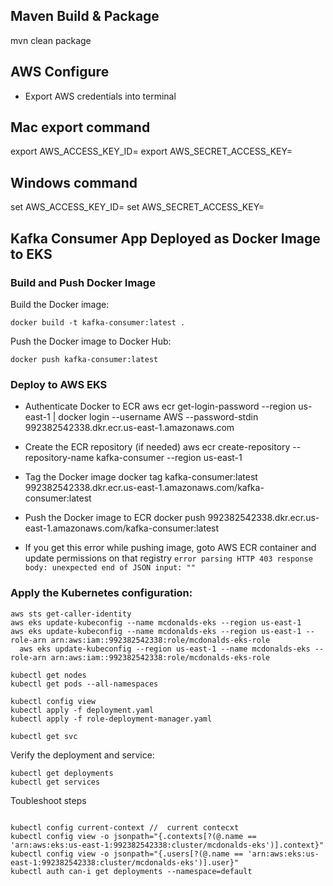 ## Maven Build & Package

mvn clean package

## AWS Configure

- Export AWS credentials into terminal

## Mac export command

export AWS_ACCESS_KEY_ID=<aws key from secrets.txt>
export AWS_SECRET_ACCESS_KEY=<aws secret access key from secrets.txt>

## Windows command

set AWS_ACCESS_KEY_ID=<aws key from secrets.txt>
set AWS_SECRET_ACCESS_KEY=<aws secret access key from secrets.txt>

## Kafka Consumer App Deployed as Docker Image to EKS

### Build and Push Docker Image

Build the Docker image:

```jsunicoderegexp
docker build -t kafka-consumer:latest .
```

Push the Docker image to Docker Hub:

```jsunicoderegexp
docker push kafka-consumer:latest
```

### Deploy to AWS EKS

- Authenticate Docker to ECR
  aws ecr get-login-password --region us-east-1 | docker login --username AWS --password-stdin
  992382542338.dkr.ecr.us-east-1.amazonaws.com

- Create the ECR repository (if needed)
  aws ecr create-repository --repository-name kafka-consumer --region us-east-1

- Tag the Docker image
  docker tag kafka-consumer:latest 992382542338.dkr.ecr.us-east-1.amazonaws.com/kafka-consumer:latest

- Push the Docker image to ECR
  docker push 992382542338.dkr.ecr.us-east-1.amazonaws.com/kafka-consumer:latest

- If you get this error while pushing image, goto AWS ECR container and update permissions on that registry
  ```error parsing HTTP 403 response body: unexpected end of JSON input: ""```

### Apply the Kubernetes configuration:

```jsunicoderegexp
aws sts get-caller-identity
aws eks update-kubeconfig --name mcdonalds-eks --region us-east-1
aws eks update-kubeconfig --name mcdonalds-eks --region us-east-1 --role-arn arn:aws:iam::992382542338:role/mcdonalds-eks-role
  aws eks update-kubeconfig --region us-east-1 --name mcdonalds-eks --role-arn arn:aws:iam::992382542338:role/mcdonalds-eks-role

kubectl get nodes
kubectl get pods --all-namespaces

kubectl config view
kubectl apply -f deployment.yaml
kubectl apply -f role-deployment-manager.yaml

kubectl get svc 
```

Verify the deployment and service:

```jsunicoderegexp
kubectl get deployments
kubectl get services
```

Toubleshoot steps

```jsunicoderegexp

kubectl config current-context //  current contecxt
kubectl config view -o jsonpath="{.contexts[?(@.name == 'arn:aws:eks:us-east-1:992382542338:cluster/mcdonalds-eks')].context}"
kubectl config view -o jsonpath="{.users[?(@.name == 'arn:aws:eks:us-east-1:992382542338:cluster/mcdonalds-eks')].user}"
kubectl auth can-i get deployments --namespace=default
```
